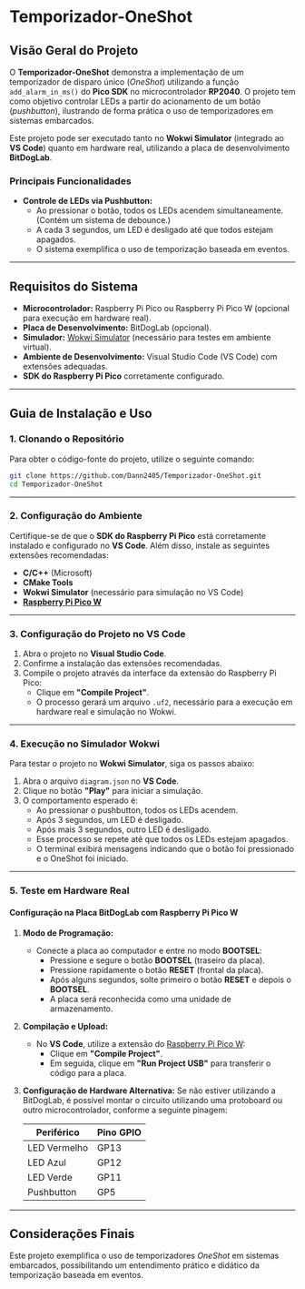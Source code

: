 # Temporizador-OneShot

## Visão Geral do Projeto

O **Temporizador-OneShot** demonstra a implementação de um temporizador de disparo único (*OneShot*) utilizando a função `add_alarm_in_ms()` do **Pico SDK** no microcontrolador **RP2040**. O projeto tem como objetivo controlar LEDs a partir do acionamento de um botão (*pushbutton*), ilustrando de forma prática o uso de temporizadores em sistemas embarcados.

Este projeto pode ser executado tanto no **Wokwi Simulator** (integrado ao **VS Code**) quanto em hardware real, utilizando a placa de desenvolvimento **BitDogLab**.

### Principais Funcionalidades

- **Controle de LEDs via Pushbutton:**  
  - Ao pressionar o botão, todos os LEDs acendem simultaneamente. (Contém um sistema de debounce.)  
  - A cada 3 segundos, um LED é desligado até que todos estejam apagados.  
  - O sistema exemplifica o uso de temporização baseada em eventos.

---

## Requisitos do Sistema

- **Microcontrolador:** Raspberry Pi Pico ou Raspberry Pi Pico W (opcional para execução em hardware real).
- **Placa de Desenvolvimento:** BitDogLab (opcional).
- **Simulador:** [Wokwi Simulator](https://wokwi.com/) (necessário para testes em ambiente virtual).
- **Ambiente de Desenvolvimento:** Visual Studio Code (VS Code) com extensões adequadas.
- **SDK do Raspberry Pi Pico** corretamente configurado.

---

## Guia de Instalação e Uso

### 1. Clonando o Repositório

Para obter o código-fonte do projeto, utilize o seguinte comando:

```bash
git clone https://github.com/Dann2405/Temporizador-OneShot.git
cd Temporizador-OneShot
```

---

### 2. Configuração do Ambiente

Certifique-se de que o **SDK do Raspberry Pi Pico** está corretamente instalado e configurado no **VS Code**. Além disso, instale as seguintes extensões recomendadas:

- **C/C++** (Microsoft)
- **CMake Tools**
- **Wokwi Simulator** (necessário para simulação no VS Code)
- **[Raspberry Pi Pico W](https://marketplace.visualstudio.com/items?itemName=raspberry-pi.raspberry-pi-pico)**

---

### 3. Configuração do Projeto no VS Code

1. Abra o projeto no **Visual Studio Code**.
2. Confirme a instalação das extensões recomendadas.
3. Compile o projeto através da interface da extensão do Raspberry Pi Pico:
    - Clique em **"Compile Project"**.
    - O processo gerará um arquivo `.uf2`, necessário para a execução em hardware real e simulação no Wokwi.

---

### 4. Execução no Simulador Wokwi

Para testar o projeto no **Wokwi Simulator**, siga os passos abaixo:

1. Abra o arquivo `diagram.json` no **VS Code**.
2. Clique no botão **"Play"** para iniciar a simulação.
3. O comportamento esperado é:
   - Ao pressionar o pushbutton, todos os LEDs acendem.
   - Após 3 segundos, um LED é desligado.
   - Após mais 3 segundos, outro LED é desligado.
   - Esse processo se repete até que todos os LEDs estejam apagados.
   - O terminal exibirá mensagens indicando que o botão foi pressionado e o OneShot foi iniciado.

---

### 5. Teste em Hardware Real

#### Configuração na Placa **BitDogLab** com **Raspberry Pi Pico W**

1. **Modo de Programação:**
   - Conecte a placa ao computador e entre no modo **BOOTSEL**:
     - Pressione e segure o botão **BOOTSEL** (traseiro da placa).
     - Pressione rapidamente o botão **RESET** (frontal da placa).
     - Após alguns segundos, solte primeiro o botão **RESET** e depois o **BOOTSEL**.
     - A placa será reconhecida como uma unidade de armazenamento.

2. **Compilação e Upload:**
   - No **VS Code**, utilize a extensão do [Raspberry Pi Pico W](https://marketplace.visualstudio.com/items?itemName=raspberry-pi.raspberry-pi-pico):
     - Clique em **"Compile Project"**.
     - Em seguida, clique em **"Run Project USB"** para transferir o código para a placa.

3. **Configuração de Hardware Alternativa:**
   Se não estiver utilizando a BitDogLab, é possível montar o circuito utilizando uma protoboard ou outro microcontrolador, conforme a seguinte pinagem:

   | **Periférico**  | **Pino GPIO** |
   |----------------|--------------|
   | LED Vermelho   | GP13         |
   | LED Azul       | GP12         |
   | LED Verde      | GP11         |
   | Pushbutton     | GP5          |

---

## Considerações Finais

Este projeto exemplifica o uso de temporizadores *OneShot* em sistemas embarcados, possibilitando um entendimento prático e didático da temporização baseada em eventos.
